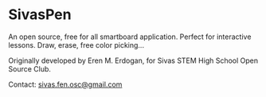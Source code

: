 # SivasPen
An open source, free for all smartboard application. Perfect for interactive lessons. Draw, erase, free color picking...


Originally developed by Eren M. Erdogan,  for Sivas STEM High School Open Source Club.

Contact: sivas.fen.osc@gmail.com
